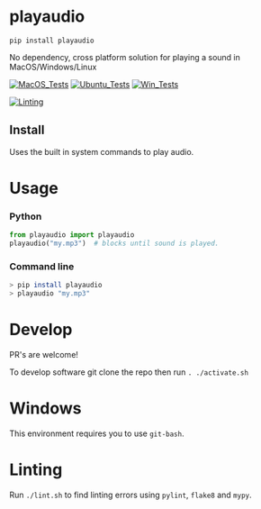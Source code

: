 # playaudio

`pip install playaudio`

No dependency, cross platform solution for playing a sound in MacOS/Windows/Linux

[![MacOS_Tests](../../actions/workflows/push_macos.yml/badge.svg)](../../actions/workflows/push_macos.yml)
[![Ubuntu_Tests](../../actions/workflows/push_ubuntu.yml/badge.svg)](../../actions/workflows/push_ubuntu.yml)
[![Win_Tests](../../actions/workflows/push_win.yml/badge.svg)](../../actions/workflows/push_win.yml)

[![Linting](../../actions/workflows/lint.yml/badge.svg)](../../actions/workflows/lint.yml)

## Install

Uses the built in system commands to play audio.

# Usage

### Python

```python
from playaudio import playaudio
playaudio("my.mp3")  # blocks until sound is played.
```

### Command line

```bash
> pip install playaudio
> playaudio "my.mp3"
```

# Develop

PR's are welcome!

To develop software git clone the repo then run `. ./activate.sh`

# Windows

This environment requires you to use `git-bash`.

# Linting

Run `./lint.sh` to find linting errors using `pylint`, `flake8` and `mypy`.
